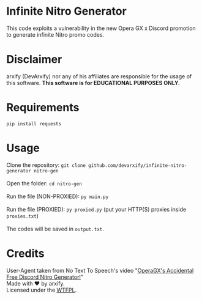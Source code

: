 # Infinite Nitro Generator
This code exploits a vulnerability in the new Opera GX x Discord promotion to generate infinite Nitro promo codes.
# Disclaimer
arxify (DevArxify) nor any of his affiliates are responsible for the usage of this software. **This software is for EDUCATIONAL PURPOSES ONLY.**
# Requirements
`pip install requests`
# Usage
Clone the repository: `git clone github.com/devarxify/infinite-nitro-generator nitro-gen`<br><br>
Open the folder: `cd nitro-gen`<br><br>
Run the file (NON-PROXIED): `py main.py`<br><br>
Run the file (PROXIED): `py proxied.py` (put your HTTP(S) proxies inside `proxies.txt`)<br><br>
The codes will be saved in `output.txt`.
# Credits
User-Agent taken from No Text To Speech's video "[OperaGX's Accidental Free Discord Nitro Generator!](https://www.youtube.com/watch?v=yWqqMp6ca30)"<br>
Made with ❤ by arxify.<br>
Licensed under the [WTFPL](https://github.com/devarxify/infinite-nitro-generator/blob/main/LICENSE).
